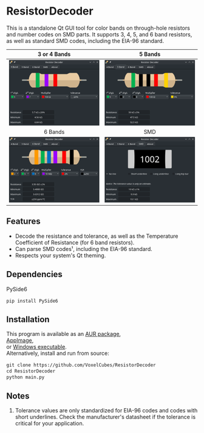 # ResistorDecoder

This is a standalone Qt GUI tool for color bands on through-hole resistors and number codes on SMD parts.
It supports 3, 4, 5, and 6 band resistors, as well as standard SMD codes, including the EIA-96 standard.

| 3 or 4 Bands | 5 Bands |
|:------------:|:-------:|
|![4band](example_screenshots/4band.png)|![5band](example_screenshots/5band.png)|
| 6 Bands | SMD |
|![6band](example_screenshots/6band.png)|![smd](example_screenshots/smd.png)|

## Features
- Decode the resistance and tolerance, as well as the Temperature Coefficient of Resistance (for 6 band resistors).
- Can parse SMD codes¹, including the EIA-96 standard.
- Respects your system's Qt theming.

## Dependencies
PySide6

```
pip install PySide6
```

## Installation
This program is available as an [AUR package](https://aur.archlinux.org/packages/resistor-decoder/), \
[AppImage](https://github.com/VoxelCubes/ResistorDecoder/releases/), \
or [Windows executable](https://github.com/VoxelCubes/ResistorDecoder/releases/). \
Alternatively, install and run from source:

```
git clone https://github.com/VoxelCubes/ResistorDecoder
cd ResistorDecoder
python main.py
```

## Notes
1. Tolerance values are only standardized for EIA-96 codes and codes with short underlines. Check the manufacturer's datasheet if the tolerance is critical for your application.
